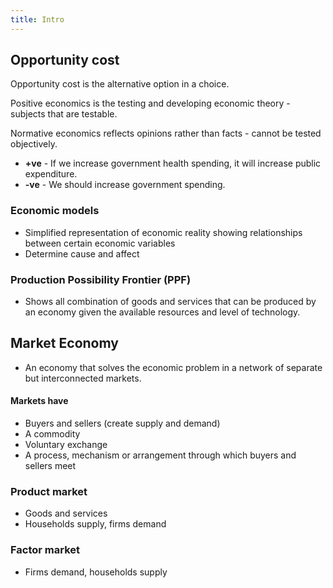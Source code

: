 ```yaml
---
title: Intro
---
```

## Opportunity cost
Opportunity cost is the alternative option in a choice.

Positive economics is the testing and developing economic theory - subjects that are testable.

Normative economics reflects opinions rather than facts - cannot be tested objectively.
- **+ve** - If we increase government health spending, it will increase public expenditure.
- **-ve** - We should increase government spending.

### Economic models
-   Simplified representation of economic reality showing relationships between certain economic variables
-   Determine cause and affect

### Production Possibility Frontier (PPF)
-   Shows all combination of goods and services that can be produced by an economy given the available resources and level of technology.

## Market Economy
-   An economy that solves the economic problem in a network of separate but interconnected markets.

#### Markets have
-   Buyers and sellers (create supply and demand)
-   A commodity
-   Voluntary exchange
-   A process, mechanism or arrangement through which buyers and sellers meet

### Product market
- Goods and services
- Households supply, firms demand

### Factor market
- Firms demand, households supply


